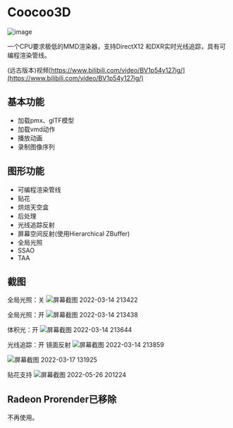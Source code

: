 # Coocoo3D
![image](https://user-images.githubusercontent.com/63526047/150717738-58eb5cfe-dc19-417d-b389-f8f35607a679.png)

一个CPU要求极低的MMD渲染器，支持DirectX12 和DXR实时光线追踪，具有可编程渲染管线。

(远古版本)视频[https://www.bilibili.com/video/BV1p54y127ig/](https://www.bilibili.com/video/BV1p54y127ig/)

## 基本功能
* 加载pmx、glTF模型
* 加载vmd动作
* 播放动画
* 录制图像序列

## 图形功能
* 可编程渲染管线
* 贴花
* 烘焙天空盒
* 后处理
* 光线追踪反射
* 屏幕空间反射(使用Hierarchical ZBuffer)
* 全局光照
* SSAO
* TAA

## 截图

全局光照：关
![屏幕截图 2022-03-14 213422](https://user-images.githubusercontent.com/63526047/158182829-b817ec09-e5fa-4f30-9753-3fd5f0d1a6bc.png)

全局光照：开
![屏幕截图 2022-03-14 213438](https://user-images.githubusercontent.com/63526047/158182978-0b84d0bf-99cd-489d-8522-6684d9cf48d7.png)

体积光：开
![屏幕截图 2022-03-14 213644](https://user-images.githubusercontent.com/63526047/158183360-0465767c-e416-4d1b-b342-56b2b14dcc4e.png)

光线追踪：开 镜面反射
![屏幕截图 2022-03-14 213859](https://user-images.githubusercontent.com/63526047/158183752-837d9481-96b8-4097-ae7a-1c15477a217e.png)

![屏幕截图 2022-03-17 131925](https://user-images.githubusercontent.com/63526047/158742418-dca992c7-bc91-4bdb-8569-0a541887cd5e.png)

贴花支持
![屏幕截图 2022-05-26 201224](https://user-images.githubusercontent.com/63526047/170485548-466c2199-ccdb-41fc-9c2f-a1930d77ce73.png)

## Radeon Prorender已移除
不再使用。